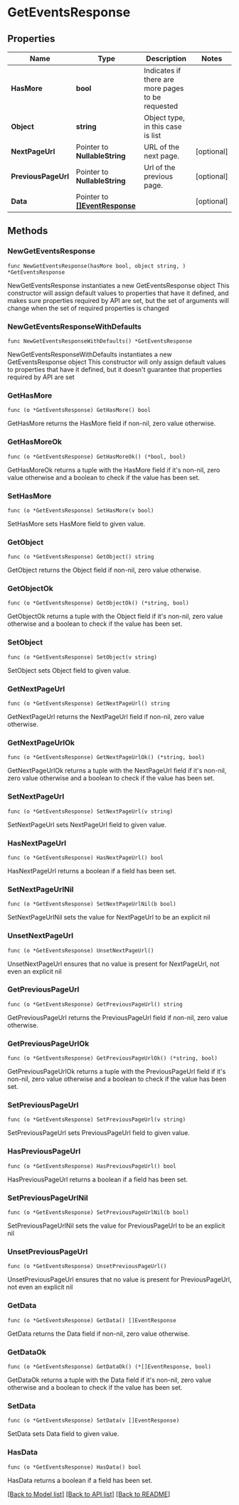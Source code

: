 # GetEventsResponse

## Properties

Name | Type | Description | Notes
------------ | ------------- | ------------- | -------------
**HasMore** | **bool** | Indicates if there are more pages to be requested | 
**Object** | **string** | Object type, in this case is list | 
**NextPageUrl** | Pointer to **NullableString** | URL of the next page. | [optional] 
**PreviousPageUrl** | Pointer to **NullableString** | Url of the previous page. | [optional] 
**Data** | Pointer to [**[]EventResponse**](EventResponse.md) |  | [optional] 

## Methods

### NewGetEventsResponse

`func NewGetEventsResponse(hasMore bool, object string, ) *GetEventsResponse`

NewGetEventsResponse instantiates a new GetEventsResponse object
This constructor will assign default values to properties that have it defined,
and makes sure properties required by API are set, but the set of arguments
will change when the set of required properties is changed

### NewGetEventsResponseWithDefaults

`func NewGetEventsResponseWithDefaults() *GetEventsResponse`

NewGetEventsResponseWithDefaults instantiates a new GetEventsResponse object
This constructor will only assign default values to properties that have it defined,
but it doesn't guarantee that properties required by API are set

### GetHasMore

`func (o *GetEventsResponse) GetHasMore() bool`

GetHasMore returns the HasMore field if non-nil, zero value otherwise.

### GetHasMoreOk

`func (o *GetEventsResponse) GetHasMoreOk() (*bool, bool)`

GetHasMoreOk returns a tuple with the HasMore field if it's non-nil, zero value otherwise
and a boolean to check if the value has been set.

### SetHasMore

`func (o *GetEventsResponse) SetHasMore(v bool)`

SetHasMore sets HasMore field to given value.


### GetObject

`func (o *GetEventsResponse) GetObject() string`

GetObject returns the Object field if non-nil, zero value otherwise.

### GetObjectOk

`func (o *GetEventsResponse) GetObjectOk() (*string, bool)`

GetObjectOk returns a tuple with the Object field if it's non-nil, zero value otherwise
and a boolean to check if the value has been set.

### SetObject

`func (o *GetEventsResponse) SetObject(v string)`

SetObject sets Object field to given value.


### GetNextPageUrl

`func (o *GetEventsResponse) GetNextPageUrl() string`

GetNextPageUrl returns the NextPageUrl field if non-nil, zero value otherwise.

### GetNextPageUrlOk

`func (o *GetEventsResponse) GetNextPageUrlOk() (*string, bool)`

GetNextPageUrlOk returns a tuple with the NextPageUrl field if it's non-nil, zero value otherwise
and a boolean to check if the value has been set.

### SetNextPageUrl

`func (o *GetEventsResponse) SetNextPageUrl(v string)`

SetNextPageUrl sets NextPageUrl field to given value.

### HasNextPageUrl

`func (o *GetEventsResponse) HasNextPageUrl() bool`

HasNextPageUrl returns a boolean if a field has been set.

### SetNextPageUrlNil

`func (o *GetEventsResponse) SetNextPageUrlNil(b bool)`

 SetNextPageUrlNil sets the value for NextPageUrl to be an explicit nil

### UnsetNextPageUrl
`func (o *GetEventsResponse) UnsetNextPageUrl()`

UnsetNextPageUrl ensures that no value is present for NextPageUrl, not even an explicit nil
### GetPreviousPageUrl

`func (o *GetEventsResponse) GetPreviousPageUrl() string`

GetPreviousPageUrl returns the PreviousPageUrl field if non-nil, zero value otherwise.

### GetPreviousPageUrlOk

`func (o *GetEventsResponse) GetPreviousPageUrlOk() (*string, bool)`

GetPreviousPageUrlOk returns a tuple with the PreviousPageUrl field if it's non-nil, zero value otherwise
and a boolean to check if the value has been set.

### SetPreviousPageUrl

`func (o *GetEventsResponse) SetPreviousPageUrl(v string)`

SetPreviousPageUrl sets PreviousPageUrl field to given value.

### HasPreviousPageUrl

`func (o *GetEventsResponse) HasPreviousPageUrl() bool`

HasPreviousPageUrl returns a boolean if a field has been set.

### SetPreviousPageUrlNil

`func (o *GetEventsResponse) SetPreviousPageUrlNil(b bool)`

 SetPreviousPageUrlNil sets the value for PreviousPageUrl to be an explicit nil

### UnsetPreviousPageUrl
`func (o *GetEventsResponse) UnsetPreviousPageUrl()`

UnsetPreviousPageUrl ensures that no value is present for PreviousPageUrl, not even an explicit nil
### GetData

`func (o *GetEventsResponse) GetData() []EventResponse`

GetData returns the Data field if non-nil, zero value otherwise.

### GetDataOk

`func (o *GetEventsResponse) GetDataOk() (*[]EventResponse, bool)`

GetDataOk returns a tuple with the Data field if it's non-nil, zero value otherwise
and a boolean to check if the value has been set.

### SetData

`func (o *GetEventsResponse) SetData(v []EventResponse)`

SetData sets Data field to given value.

### HasData

`func (o *GetEventsResponse) HasData() bool`

HasData returns a boolean if a field has been set.


[[Back to Model list]](../README.md#documentation-for-models) [[Back to API list]](../README.md#documentation-for-api-endpoints) [[Back to README]](../README.md)


